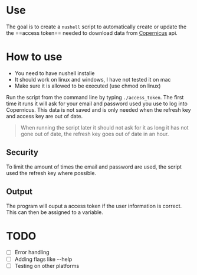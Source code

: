 # Use
The goal is to create a `nushell` script to automatically create or update the the ==access token== needed to download data from [Copernicus](https://documentation.dataspace.copernicus.eu/Registration.html) api. 

# How to use
- You need to have nushell installe
- It should work on linux and windows, I have not tested it on mac
- Make sure it is allowed to be executed (use chmod on linux)

Run the script from the command line by typing `./access_token`. The first time it runs it will ask for your email and password used you use to log into Copernicus. This data is not saved and is only needed when the refresh key and access key are out of date.
> When running the script later it should not ask for it as long it has not gone out of date, the refresh key goes out of date in an hour.

## Security
To limit the amount of times the email and password are used, the script used the refresh key where possible.

## Output
The program will ouput a access token if the user information is correct. This can then be assigned to a variable.

# TODO
- [ ] Error handling
- [ ] Adding flags like --help
- [ ] Testing on other platforms
